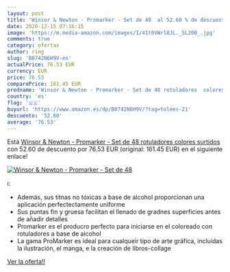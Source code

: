 ```yaml
---
layout: post
title: 'Winsor & Newton - Promarker - Set de 48  al 52.60 % de descuento'
date: 2020-12-15 07:16:15
image: 'https://m.media-amazon.com/images/I/41t0VWrl8JL._SL200_.jpg'
comments: true
category: ofertas
author: ring
slug: 'B0742N6H9V-es'
actualPrice: 76.53 EUR
currency: EUR
price: 76.53
comparePrice: 161.45 EUR
prodname: 'Winsor & Newton - Promarker - Set de 48 rotuladores  colores surtidos'
country: 'es'
flag: '🇪🇸'
buyurl: 'https://www.amazon.es/dp/B0742N6H9V/?tag=tolees-21'
descuento: '52.60'
average: '76.53'
---
```


Está [Winsor & Newton - Promarker - Set de 48 rotuladores  colores surtidos](https://www.amazon.es/dp/B0742N6H9V/?tag=tolees-21) con 52.60 de descuento por 76.53 EUR (original: 161.45 EUR) en el siguiente enlace!

[![Winsor & Newton - Promarker - Set de 48 ](https://m.media-amazon.com/images/I/41t0VWrl8JL._SL200_.jpg)](https://www.amazon.es/dp/B0742N6H9V/?tag=tolees-21)

ℹ️:

- Además, sus titnas no tóxicas a base de alcohol proporcionan una aplicación perfectectamente uniforme
- Sus puntas fin y gruesa facilitan el llenado de gradnes superficies antes de añadir detalles
- Promarker es el producro perfecto para iniciarse en el coloreado con rotuladores a base de alcohol
- La gama ProMarker es ideal para cualqueir tipo de arte gráfica, incluidas la ilustración, el manga, e la creación de libros-collage

[Ver la oferta!!](https://www.amazon.es/dp/B0742N6H9V/?tag=tolees-21)
